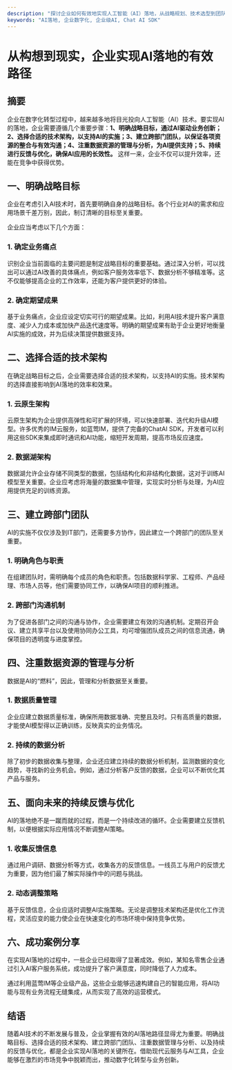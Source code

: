 ```yaml
---
description: "探讨企业如何有效地实现人工智能（AI）落地，从战略规划、技术选型到团队建设，帮助企业在数字化转型中取得成功。"
keywords: "AI落地, 企业数字化, 企业级AI, Chat AI SDK"
---
```

# 从构想到现实，企业实现AI落地的有效路径

## 摘要

企业在数字化转型过程中，越来越多地将目光投向人工智能（AI）技术。要实现AI的落地，企业需要遵循几个重要步骤：**1、明确战略目标，通过AI驱动业务创新；2、选择合适的技术架构，以支持AI的实施；3、建立跨部门团队，以保证各项资源的整合与有效沟通；4、注重数据资源的管理与分析，为AI提供支持；5、持续进行反馈与优化，确保AI应用的长效性。** 这样一来，企业不仅可以提升效率，还能在竞争中获得优势。

## 一、明确战略目标

企业在考虑引入AI技术时，首先要明确自身的战略目标。各个行业对AI的需求和应用场景千差万别，因此，制订清晰的目标至关重要。

企业应当考虑以下几个方面：

### 1. 确定业务痛点

识别企业当前面临的主要问题是制定战略目标的重要基础。通过深入分析，可以找出可以通过AI改善的具体痛点，例如客户服务效率低下、数据分析不够精准等。这不仅能够提高企业的工作效率，还能为客户提供更好的体验。

### 2. 确定期望成果

基于业务痛点，企业应设定切实可行的期望成果。比如，利用AI技术提升客户满意度、减少人力成本或加快产品迭代速度等。明确的期望成果有助于企业更好地衡量AI实施的成效，并为后续决策提供数据支持。

## 二、选择合适的技术架构

在确定战略目标之后，企业需要选择合适的技术架构，以支持AI的实施。技术架构的选择直接影响到AI落地的效率和效果。

### 1. 云原生架构

云原生架构为企业提供高弹性和可扩展的环境，可以快速部署、迭代和升级AI模型。许多优秀的IM云服务，如蓝莺IM，提供了完备的ChatAI SDK，开发者可以利用这些SDK来集成即时通讯和AI功能，缩短开发周期，提高市场反应速度。

### 2. 数据湖架构

数据湖允许企业存储不同类型的数据，包括结构化和非结构化数据，这对于训练AI模型至关重要。企业应考虑将海量的数据集中管理，实现实时分析与处理，为AI应用提供充足的训练资源。

## 三、建立跨部门团队

AI的实施不仅仅涉及到IT部门，还需要多方协作，因此建立一个跨部门的团队至关重要。

### 1. 明确角色与职责

在组建团队时，需明确每个成员的角色和职责。包括数据科学家、工程师、产品经理、市场人员等，他们需要协同工作，以确保AI项目的顺利推进。

### 2. 跨部门沟通机制

为了促进各部门之间的沟通与协作，企业需要建立有效的沟通机制。定期召开会议、建立共享平台以及使用协同办公工具，均可增强团队成员之间的信息流通，确保项目的透明度与进度掌控。

## 四、注重数据资源的管理与分析

数据是AI的“燃料”，因此，管理和分析数据至关重要。

### 1. 数据质量管理

企业应建立数据质量标准，确保所用数据准确、完整且及时。只有高质量的数据，才能使AI模型得以正确训练，反映真实的业务情况。

### 2. 持续的数据分析

除了初步的数据收集与整理，企业还应建立持续的数据分析机制，监测数据的变化趋势，寻找新的业务机会。例如，通过分析客户反馈的数据，企业可以不断优化其产品与服务。

## 五、面向未来的持续反馈与优化

AI的落地绝不是一蹴而就的过程，而是一个持续改进的循环。企业需要建立反馈机制，以便根据实际应用情况不断调整AI策略。

### 1. 收集反馈信息

通过用户调研、数据分析等方式，收集各方的反馈信息。一线员工与用户的反馈尤为重要，因为他们最了解实际操作中的问题与挑战。

### 2. 动态调整策略

基于反馈信息，企业应适时调整AI实施策略。无论是调整技术架构还是优化工作流程，灵活应变的能力使企业在快速变化的市场环境中保持竞争优势。

## 六、成功案例分享

在实现AI落地的过程中，一些企业已经取得了显著成效。例如，某知名零售企业通过引入AI客户服务系统，成功提升了客户满意度，同时降低了人力成本。

通过利用蓝莺IM等企业级产品，这些企业能够迅速构建自己的智能应用，将AI功能与现有业务流程无缝集成，从而实现了高效的运营模式。

## 结语

随着AI技术的不断发展与普及，企业掌握有效的AI落地路径显得尤为重要。明确战略目标、选择合适的技术架构、建立跨部门团队、注重数据管理与分析、以及持续的反馈与优化，都是企业实现AI落地的关键所在。借助现代云服务与AI工具，企业能够在激烈的市场竞争中脱颖而出，推动数字化转型与业务创新。
